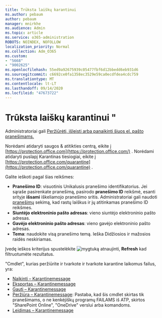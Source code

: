 ```yaml
---
title: Trūksta laiškų karantinui
ms.author: pebaum
author: pebaum
manager: mnirkhe
ms.audience: Admin
ms.topic: article
ms.service: o365-administration
ROBOTS: NOINDEX, NOFOLLOW
localization_priority: Normal
ms.collection: Adm_O365
ms.custom:
- "5668"
- "9002625"
ms.openlocfilehash: 55ed9a92675939c05477fbf6d12bbedd6eb931d6
ms.sourcegitcommit: c6692ce0fa1358ec3529e59ca0ecdfdea4cdc759
ms.translationtype: MT
ms.contentlocale: lt-LT
ms.lasthandoff: 09/14/2020
ms.locfileid: "47673722"
---
```

# <a name="missing-emails-in-quarantine"></a>Trūksta laiškų karantinui "

Administratoriai gali [Peržiūrėti, išleisti arba panaikinti šiuos el. pašto pranešimams.](https://docs.microsoft.com/microsoft-365/security/office-365-security/manage-quarantined-messages-and-files?view=o365-worldwide)

Norėdami atidaryti saugos & atitikties centrą, eikite į [https://protection.office.com](https://protection.office.com/) . Norėdami atidaryti puslapį Karantinas tiesiogiai, eikite į [https://protection.office.com/quarantine](https://protection.office.com/quarantine) .  

Galite ieškoti pagal šias reikšmes:  

- **Pranešimo ID**: visuotinis Unikalusis pranešimo identifikatorius. Jei sąraše pasirenkate pranešimą, pasirodo  **pranešimo ID**  reikšmė, esanti srityje  **išsami**  iškeliamojo pranešimo sritis. Administratoriai gali naudoti [pranešimų](https://docs.microsoft.com/microsoft-365/security/office-365-security/message-trace-scc?view=o365-worldwide) sekimą, kad rastų laiškus ir jų atitinkamas pranešimo ID reikšmes.
- **Siuntėjo elektroninio pašto adresas**: vieno siuntėjo elektroninio pašto adresas.
- **Gavėjo elektroninio pašto adresas**: vieno gavėjo elektroninio pašto adresas.
- **Tema**: naudokite visą pranešimo temą. Ieška Didžiosios ir mažosios raidės neskiriamas.

Įvedę ieškos kriterijus spustelėkite ![ mygtuką atnaujinti, ](https://docs.microsoft.com/microsoft-365/media/scc-quarantine-refresh.png?view=o365-worldwide) **Refresh** kad filtruotumėte rezultatus.  

"Cmdlet", kurias peržiūrite ir tvarkote ir tvarkote karantine laikomus failus, yra:
- [Naikinti – Karantinemessage](https://docs.microsoft.com/powershell/module/exchange/delete-quarantinemessage)
- [Eksportas – Karantinemessage](https://docs.microsoft.com/powershell/module/exchange/export-quarantinemessage)
- [Gauti – Karantinemessage](https://docs.microsoft.com/powershell/module/exchange/get-quarantinemessage)
- [Peržiūra – Karantinemessage](https://docs.microsoft.com/powershell/module/exchange/preview-quarantinemessage): Pastaba, kad šis cmdlet skirtas tik pranešimams, o ne kenkėjiškų programų FAILAMS iš ATP, skirtos "SharePoint Online", "OneDrive" verslui arba komandoms.
- [Leidimas – Karantinemessage](https://docs.microsoft.com/powershell/module/exchange/release-quarantinemessage)